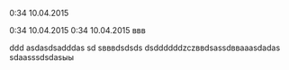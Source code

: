 0:34 10.04.2015

0:34 10.04.2015
0:34 10.04.2015
ввв

ddd
asdasdsadddas
sd
sвввdsdsds
dsddddddzczввdsassdввaaasdadas
sdaasssdsdasыы